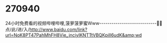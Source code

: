 # 270940
24小时免费看的视频哔哩哔哩,菠萝菠萝蜜Www----------------------------🚤🚤点/此/进/入/http://www.baidu.com/link?url=NoK8PT47PahMhFH8Vie_jnciyIKNTTtVBQKpill6udK&amp;wd
